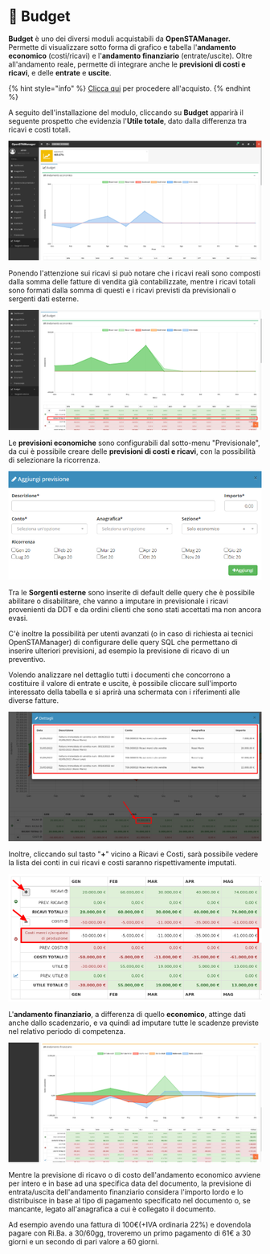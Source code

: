 # 📗 Budget

**Budget** è uno dei diversi moduli acquistabili da **OpenSTAManager.** Permette di visualizzare sotto forma di grafico e tabella l'**andamento economico** (costi/ricavi) e l'**andamento finanziario** (entrate/uscite). Oltre all'andamento reale, permette di integrare anche le **previsioni di costi e ricavi**, e delle **entrate** e **uscite**.

{% hint style="info" %}
[Clicca qui](https://shop.openstamanager.com/prodotto/budget/) per procedere all'acquisto.
{% endhint %}

A seguito dell'installazione del modulo, cliccando su **Budget** apparirà il seguente prospetto che evidenzia l'**Utile totale**, dato dalla differenza tra ricavi e costi totali.

![](<../.gitbook/assets/image (293).png>)

Ponendo l'attenzione sui ricavi si può notare che i ricavi reali sono composti dalla somma delle fatture di vendita già contabilizzate, mentre i ricavi totali sono formati dalla somma di questi e i ricavi previsti da previsionali o sergenti dati esterne.

![](<../.gitbook/assets/image (343).png>)

Le **previsioni economiche** sono configurabili dal sotto-menu "Previsionale", da cui è possibile creare delle **previsioni di costi e ricavi**, con la possibilità di selezionare la ricorrenza.

![](../.gitbook/assets/budg6.PNG)

Tra le **Sorgenti esterne** sono inserite di default delle query che è possibile abilitare o disabilitare, che vanno a imputare in previsionale i ricavi provenienti da DDT e da ordini clienti che sono stati accettati ma non ancora evasi.

C'è inoltre la possibilità per utenti avanzati (o in caso di richiesta ai tecnici OpenSTAManager) di configurare delle query SQL che permettano di inserire ulteriori previsioni, ad esempio la previsione di ricavo di un preventivo.

Volendo analizzare nel dettaglio tutti i documenti che concorrono a costituire il valore di entrate e uscite, è possibile cliccare sull'importo interessato della tabella e si aprirà una schermata con i riferimenti alle diverse fatture.

![](<../.gitbook/assets/image (151).png>)

Inoltre, cliccando sul tasto "**+**" vicino a Ricavi e Costi, sarà possibile vedere la lista dei conti in cui ricavi e costi saranno rispettivamente imputati.

![](<../.gitbook/assets/image (161).png>)

L'**andamento finanziario**, a differenza di quello **economico**, attinge dati anche dallo scadenzario, e va quindi ad imputare tutte le scadenze previste nel relativo periodo di competenza.

![](<../.gitbook/assets/image (359).png>)

Mentre la previsione di ricavo o di costo dell'andamento economico avviene per intero e in base ad una specifica data del documento, la previsione di entrata/uscita dell'andamento finanziario considera l'importo lordo e lo distribuisce in base al tipo di pagamento specificato nel documento o, se mancante, legato all'anagrafica a cui è collegato il documento.

Ad esempio avendo una fattura di 100€(+IVA ordinaria 22%) e dovendola pagare con Ri.Ba. a 30/60gg, troveremo un primo pagamento di 61€ a 30 giorni e un secondo di pari valore a 60 giorni.
